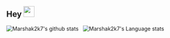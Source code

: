 ## Hey <img src="https://github.com/TheDudeThatCode/TheDudeThatCode/blob/master/Assets/Hi.gif" width="29px">


![Marshak2k7's github stats](https://github-readme-stats.vercel.app/api?username=marshak2k7&count_private=true&theme=vision-friendly-dark&show_icons=true&hide_border=false&hide=stars)&nbsp;&nbsp;
![Marshak2k7's Language stats](https://github-readme-stats-eight-theta.vercel.app/api/top-langs/?username=marshak2k7&layout=compact&theme=vision-friendly-dark&langs_count=8&hide_border=false)
<br />
